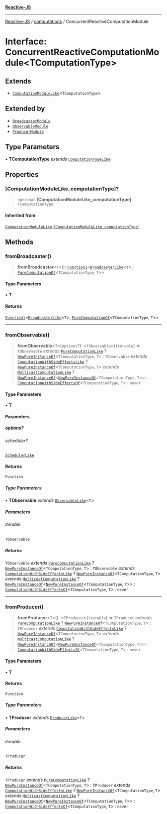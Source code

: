 [**Reactive-JS**](../../README.md)

***

[Reactive-JS](../../README.md) / [computations](../README.md) / ConcurrentReactiveComputationModule

# Interface: ConcurrentReactiveComputationModule\<TComputationType\>

## Extends

- [`ComputationModuleLike`](ComputationModuleLike.md)\<`TComputationType`\>

## Extended by

- [`BroadcasterModule`](../Broadcaster/interfaces/BroadcasterModule.md)
- [`ObservableModule`](../Observable/interfaces/ObservableModule.md)
- [`ProducerModule`](../Producer/interfaces/ProducerModule.md)

## Type Parameters

• **TComputationType** *extends* [`ComputationTypeLike`](ComputationTypeLike.md)

## Properties

### \[ComputationModuleLike\_computationType\]?

> `optional` **\[ComputationModuleLike\_computationType\]**: `TComputationType`

#### Inherited from

[`ComputationModuleLike`](ComputationModuleLike.md).[`[ComputationModuleLike_computationType]`](ComputationModuleLike.md#computationmodulelike_computationtype)

## Methods

### fromBroadcaster()

> **fromBroadcaster**\<`T`\>(): [`Function1`](../../functions/type-aliases/Function1.md)\<[`BroadcasterLike`](BroadcasterLike.md)\<`T`\>, [`PureComputationOf`](../type-aliases/PureComputationOf.md)\<`TComputationType`, `T`\>\>

#### Type Parameters

• **T**

#### Returns

[`Function1`](../../functions/type-aliases/Function1.md)\<[`BroadcasterLike`](BroadcasterLike.md)\<`T`\>, [`PureComputationOf`](../type-aliases/PureComputationOf.md)\<`TComputationType`, `T`\>\>

***

### fromObservable()

> **fromObservable**\<`T`\>(`options`?): \<`TObservable`\>(`iterable`) => `TObservable` *extends* [`PureComputationLike`](PureComputationLike.md) ? [`NewPureInstanceOf`](../type-aliases/NewPureInstanceOf.md)\<`TComputationType`, `T`\> : `TObservable` *extends* [`ComputationWithSideEffectsLike`](ComputationWithSideEffectsLike.md) ? [`NewPureInstanceOf`](../type-aliases/NewPureInstanceOf.md)\<`TComputationType`, `T`\> *extends* [`MulticastComputationLike`](MulticastComputationLike.md) ? [`NewPureInstanceOf`](../type-aliases/NewPureInstanceOf.md)\<[`NewPureInstanceOf`](../type-aliases/NewPureInstanceOf.md)\<`TComputationType`, `T`\>\> : [`ComputationWithSideEffectsOf`](../type-aliases/ComputationWithSideEffectsOf.md)\<`TComputationType`, `T`\> : `never`

#### Type Parameters

• **T**

#### Parameters

##### options?

###### scheduler?

[`SchedulerLike`](../../utils/interfaces/SchedulerLike.md)

#### Returns

`Function`

##### Type Parameters

• **TObservable** *extends* [`ObservableLike`](ObservableLike.md)\<`T`\>

##### Parameters

###### iterable

`TObservable`

##### Returns

`TObservable` *extends* [`PureComputationLike`](PureComputationLike.md) ? [`NewPureInstanceOf`](../type-aliases/NewPureInstanceOf.md)\<`TComputationType`, `T`\> : `TObservable` *extends* [`ComputationWithSideEffectsLike`](ComputationWithSideEffectsLike.md) ? [`NewPureInstanceOf`](../type-aliases/NewPureInstanceOf.md)\<`TComputationType`, `T`\> *extends* [`MulticastComputationLike`](MulticastComputationLike.md) ? [`NewPureInstanceOf`](../type-aliases/NewPureInstanceOf.md)\<[`NewPureInstanceOf`](../type-aliases/NewPureInstanceOf.md)\<`TComputationType`, `T`\>\> : [`ComputationWithSideEffectsOf`](../type-aliases/ComputationWithSideEffectsOf.md)\<`TComputationType`, `T`\> : `never`

***

### fromProducer()

> **fromProducer**\<`T`\>(): \<`TProducer`\>(`iterable`) => `TProducer` *extends* [`PureComputationLike`](PureComputationLike.md) ? [`NewPureInstanceOf`](../type-aliases/NewPureInstanceOf.md)\<`TComputationType`, `T`\> : `TProducer` *extends* [`ComputationWithSideEffectsLike`](ComputationWithSideEffectsLike.md) ? [`NewPureInstanceOf`](../type-aliases/NewPureInstanceOf.md)\<`TComputationType`, `T`\> *extends* [`MulticastComputationLike`](MulticastComputationLike.md) ? [`NewPureInstanceOf`](../type-aliases/NewPureInstanceOf.md)\<[`NewPureInstanceOf`](../type-aliases/NewPureInstanceOf.md)\<`TComputationType`, `T`\>\> : [`ComputationWithSideEffectsOf`](../type-aliases/ComputationWithSideEffectsOf.md)\<`TComputationType`, `T`\> : `never`

#### Type Parameters

• **T**

#### Returns

`Function`

##### Type Parameters

• **TProducer** *extends* [`ProducerLike`](ProducerLike.md)\<`T`\>

##### Parameters

###### iterable

`TProducer`

##### Returns

`TProducer` *extends* [`PureComputationLike`](PureComputationLike.md) ? [`NewPureInstanceOf`](../type-aliases/NewPureInstanceOf.md)\<`TComputationType`, `T`\> : `TProducer` *extends* [`ComputationWithSideEffectsLike`](ComputationWithSideEffectsLike.md) ? [`NewPureInstanceOf`](../type-aliases/NewPureInstanceOf.md)\<`TComputationType`, `T`\> *extends* [`MulticastComputationLike`](MulticastComputationLike.md) ? [`NewPureInstanceOf`](../type-aliases/NewPureInstanceOf.md)\<[`NewPureInstanceOf`](../type-aliases/NewPureInstanceOf.md)\<`TComputationType`, `T`\>\> : [`ComputationWithSideEffectsOf`](../type-aliases/ComputationWithSideEffectsOf.md)\<`TComputationType`, `T`\> : `never`
